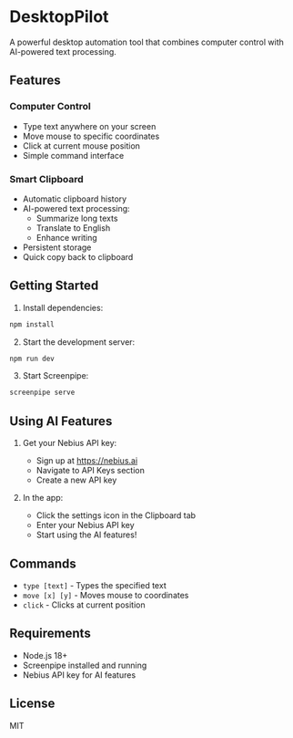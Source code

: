 # DesktopPilot

A powerful desktop automation tool that combines computer control with AI-powered text processing.

## Features

### Computer Control
- Type text anywhere on your screen
- Move mouse to specific coordinates
- Click at current mouse position
- Simple command interface

### Smart Clipboard
- Automatic clipboard history
- AI-powered text processing:
  - Summarize long texts
  - Translate to English
  - Enhance writing
- Persistent storage
- Quick copy back to clipboard

## Getting Started

1. Install dependencies:
```bash
npm install
```

2. Start the development server:
```bash
npm run dev
```

3. Start Screenpipe:
```bash
screenpipe serve
```

## Using AI Features

1. Get your Nebius API key:
   - Sign up at https://nebius.ai
   - Navigate to API Keys section
   - Create a new API key

2. In the app:
   - Click the settings icon in the Clipboard tab
   - Enter your Nebius API key
   - Start using the AI features!

## Commands

- `type [text]` - Types the specified text
- `move [x] [y]` - Moves mouse to coordinates
- `click` - Clicks at current position

## Requirements

- Node.js 18+
- Screenpipe installed and running
- Nebius API key for AI features

## License

MIT